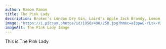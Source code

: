 ```yaml
---
author: Ramon Ramon
title: The Pink Lady
description: Broker's London Dry Gin, Laird's Apple Jack Brandy, Lemon Juice, Grenadine, Egg White, Cocktail Cherry
image: "https://i.picsum.photos/id/1050/400/250.jpg?hmac=aIppwE-YLtk-VJZER9_Um32dQMQK5sd1ZJeOH4X1JVo"
imageAlt: The Pink Lady Image
---
```


This is The Pink Lady
